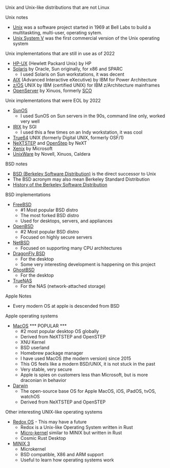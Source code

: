 Unix and Unix-like distributions that are not Linux

Unix notes

- [Unix](https://en.wikipedia.org/wiki/Unix) was a software project started in 1969 at Bell Labs to build a multitaskting, multi-user, operating sytem.
- [Unix System V](https://en.wikipedia.org/wiki/UNIX_System_V) was the first commercial version of the Unix operating system

Unix implementations that are still in use as of 2022

- [HP-UX](https://en.wikipedia.org/wiki/HP-UX) (Hewlett Packard Unix) by HP
- [Solaris](https://en.wikipedia.org/wiki/Oracle_Solaris) by Oracle, Sun originally, for x86 and SPARC
    - I used Solaris on Sun workstations, it was decent
- [AIX](https://en.wikipedia.org/wiki/IBM_AIX) (Advanced Interactive eXecutive) by IBM for Power Architecture
- [z/OS](https://en.wikipedia.org/wiki/UNIX_System_Services) UNIX by IBM (certified UNIX) for IBM z/Architecture mainframes
- [OpenServer](https://en.wikipedia.org/wiki/OpenServer) by Xinuos, formerly [SCO](https://en.wikipedia.org/wiki/Santa_Cruz_Operation)

Unix implementations that were EOL by 2022

- [SunOS](https://en.wikipedia.org/wiki/SunOS)
    - I used SunOS on Sun servers in the 90s, command line only, worked very well
- [IRIX](https://en.wikipedia.org/wiki/IRIX) by SGI
    - I used this a few times on an Indy workstation, it was cool
- [True64](https://en.wikipedia.org/wiki/Tru64_UNIX) UNIX (formerly Digital UNIX, formerly OSF/1)
- [NeXTSTEP](https://en.wikipedia.org/wiki/NeXTSTEP) and [OpenStep](https://en.wikipedia.org/wiki/OpenStep) by NeXT
- [Xenix](https://en.wikipedia.org/wiki/Xenix) by Microsoft
- [UnixWare](https://en.wikipedia.org/wiki/UnixWare) by Novell, Xinuos, Caldera

BSD notes

- [BSD (Berkeley Software Distribution)](https://en.wikipedia.org/wiki/Berkeley_Software_Distribution) is the direct successor to Unix
- The BSD acronym may also mean Berkeley Standard Distribution
- [History of the Berkeley Software Distribution](https://en.wikipedia.org/wiki/History_of_the_Berkeley_Software_Distribution)

BSD implementations

- [FreeBSD](https://www.freebsd.org/)
    - #1 Most popular BSD distro
    - The most forked BSD distro
    - Used for desktops, servers, and appliances
- [OpenBSD](https://www.openbsd.org/)
    - #2 Most popular BSD distro
    - Focused on highly secure servers
- [NetBSD](https://www.netbsd.org/)
    - Focused on supporting many CPU architectures
- [DragonFly BSD](https://www.dragonflybsd.org/)
    - For the desktop
    - Some very interesting development is happening on this project
- [GhostBSD](https://ghostbsd.org/)
    - For the desktop
- [TrueNAS](https://en.wikipedia.org/wiki/TrueNAS)
    - For the NAS (network-attached storage)

Apple Notes

- Every modern OS at apple is descended from BSD

Apple operating systems

- [MacOS](https://www.apple.com/macos) *** POPULAR ***
    - #2 most popular desktop OS globally
    - Derived from NeXTSTEP and OpenSTEP
    - XNU Kernel
    - BSD userland
    - Homebrew package manager
    - I have used MacOS (the modern version) since 2015
    - This OS feels like a modern BSD/UNIX, it is not stuck in the past
    - Very stable, very secure
    - Apple is spies on customers less than Microsoft, but is more draconian in behavior
- [Darwin](https://opensource.apple.com/)
    - The open-source base OS for Apple MacOS, iOS, iPadOS, tvOS, watchOS
    - Derived from NeXTSTEP and OpenSTEP

Other interesting UNIX-like operating systems

- [Redox OS](https://www.redox-os.org/) - This may have a future
    - Redox is a Unix-like Operating System written in Rust
    - [Micro-kernel](https://en.wikipedia.org/wiki/Redox_%28operating_system%29) similar to MINIX but written in Rust
    - Cosmic Rust Desktop
- [MINIX 3](https://www.minix3.org/)
    - Microkernel
    - BSD compatible, X86 and ARM support
    - Useful to learn how operating systems work